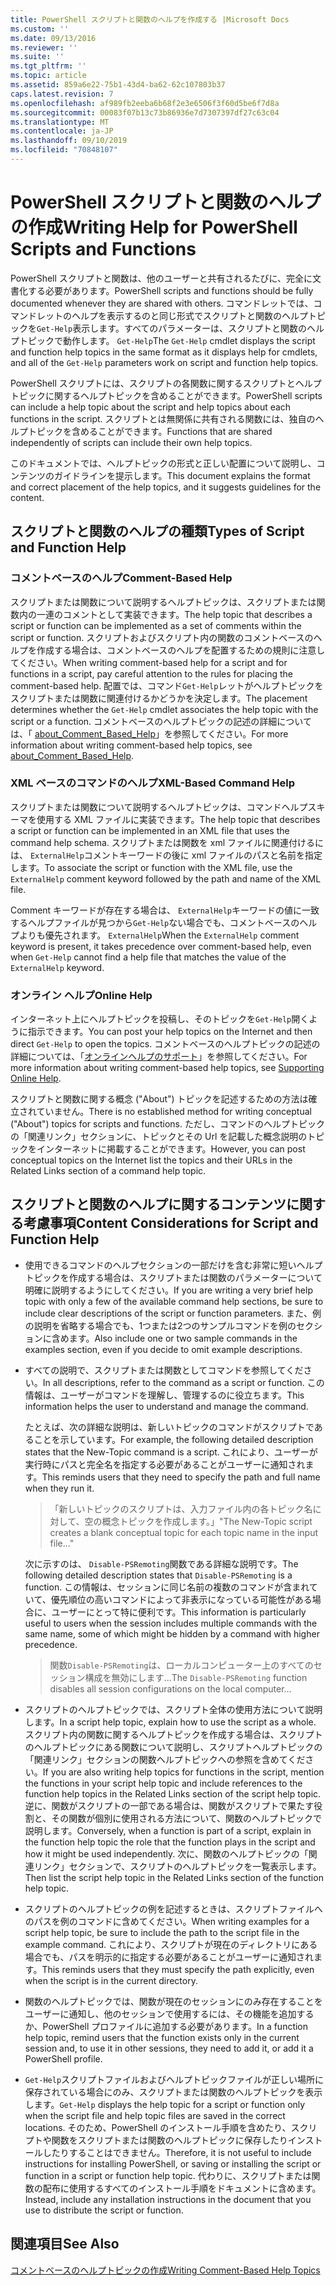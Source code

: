 ```yaml
---
title: PowerShell スクリプトと関数のヘルプを作成する |Microsoft Docs
ms.custom: ''
ms.date: 09/13/2016
ms.reviewer: ''
ms.suite: ''
ms.tgt_pltfrm: ''
ms.topic: article
ms.assetid: 859a6e22-75b1-43d4-ba62-62c107803b37
caps.latest.revision: 7
ms.openlocfilehash: af989fb2eeba6b68f2e3e6506f3f60d5be6f7d8a
ms.sourcegitcommit: 00083f07b13c73b86936e7d7307397df27c63c04
ms.translationtype: MT
ms.contentlocale: ja-JP
ms.lasthandoff: 09/10/2019
ms.locfileid: "70848107"
---
```

# <a name="writing-help-for-powershell-scripts-and-functions"></a><span data-ttu-id="30edd-102">PowerShell スクリプトと関数のヘルプの作成</span><span class="sxs-lookup"><span data-stu-id="30edd-102">Writing Help for PowerShell Scripts and Functions</span></span>

<span data-ttu-id="30edd-103">PowerShell スクリプトと関数は、他のユーザーと共有されるたびに、完全に文書化する必要があります。</span><span class="sxs-lookup"><span data-stu-id="30edd-103">PowerShell scripts and functions should be fully documented whenever they are shared with others.</span></span>
<span data-ttu-id="30edd-104">コマンドレットでは、コマンドレットのヘルプを表示するのと同じ形式でスクリプトと関数のヘルプトピックを`Get-Help`表示します。すべてのパラメーターは、スクリプトと関数のヘルプトピックで動作します。 `Get-Help`</span><span class="sxs-lookup"><span data-stu-id="30edd-104">The `Get-Help` cmdlet displays the script and function help topics in the same format as it displays help for cmdlets, and all of the `Get-Help` parameters work on script and function help topics.</span></span>

<span data-ttu-id="30edd-105">PowerShell スクリプトには、スクリプトの各関数に関するスクリプトとヘルプトピックに関するヘルプトピックを含めることができます。</span><span class="sxs-lookup"><span data-stu-id="30edd-105">PowerShell scripts can include a help topic about the script and help topics about each functions in the script.</span></span>
<span data-ttu-id="30edd-106">スクリプトとは無関係に共有される関数には、独自のヘルプトピックを含めることができます。</span><span class="sxs-lookup"><span data-stu-id="30edd-106">Functions that are shared independently of scripts can include their own help topics.</span></span>

<span data-ttu-id="30edd-107">このドキュメントでは、ヘルプトピックの形式と正しい配置について説明し、コンテンツのガイドラインを提示します。</span><span class="sxs-lookup"><span data-stu-id="30edd-107">This document explains the format and correct placement of the help topics, and it suggests guidelines for the content.</span></span>

## <a name="types-of-script-and-function-help"></a><span data-ttu-id="30edd-108">スクリプトと関数のヘルプの種類</span><span class="sxs-lookup"><span data-stu-id="30edd-108">Types of Script and Function Help</span></span>

### <a name="comment-based-help"></a><span data-ttu-id="30edd-109">コメントベースのヘルプ</span><span class="sxs-lookup"><span data-stu-id="30edd-109">Comment-Based Help</span></span>
<span data-ttu-id="30edd-110">スクリプトまたは関数について説明するヘルプトピックは、スクリプトまたは関数内の一連のコメントとして実装できます。</span><span class="sxs-lookup"><span data-stu-id="30edd-110">The help topic that describes a script or function can be implemented as a set of comments within the script or function.</span></span>
<span data-ttu-id="30edd-111">スクリプトおよびスクリプト内の関数のコメントベースのヘルプを作成する場合は、コメントベースのヘルプを配置するための規則に注意してください。</span><span class="sxs-lookup"><span data-stu-id="30edd-111">When writing comment-based help for a script and for functions in a script, pay careful attention to the rules for placing the comment-based help.</span></span>
<span data-ttu-id="30edd-112">配置では、コマンド`Get-Help`レットがヘルプトピックをスクリプトまたは関数に関連付けるかどうかを決定します。</span><span class="sxs-lookup"><span data-stu-id="30edd-112">The placement determines whether the `Get-Help` cmdlet associates the help topic with the script or a function.</span></span>
<span data-ttu-id="30edd-113">コメントベースのヘルプトピックの記述の詳細については、「 [about_Comment_Based_Help](/powershell/module/microsoft.powershell.core/about/about_comment_based_help)」を参照してください。</span><span class="sxs-lookup"><span data-stu-id="30edd-113">For more information about writing comment-based help topics, see [about_Comment_Based_Help](/powershell/module/microsoft.powershell.core/about/about_comment_based_help).</span></span>

### <a name="xml-based-command-help"></a><span data-ttu-id="30edd-114">XML ベースのコマンドのヘルプ</span><span class="sxs-lookup"><span data-stu-id="30edd-114">XML-Based Command Help</span></span>
<span data-ttu-id="30edd-115">スクリプトまたは関数について説明するヘルプトピックは、コマンドヘルプスキーマを使用する XML ファイルに実装できます。</span><span class="sxs-lookup"><span data-stu-id="30edd-115">The help topic that describes a script or function can be implemented in an XML file that uses the command help schema.</span></span>
<span data-ttu-id="30edd-116">スクリプトまたは関数を xml ファイルに関連付けるには、 `ExternalHelp`コメントキーワードの後に xml ファイルのパスと名前を指定します。</span><span class="sxs-lookup"><span data-stu-id="30edd-116">To associate the script or function with the XML file, use the `ExternalHelp` comment keyword followed by the path and name of the XML file.</span></span>

<span data-ttu-id="30edd-117">Comment キーワードが存在する場合は、 `ExternalHelp`キーワードの値に一致するヘルプファイルが見つから`Get-Help`ない場合でも、コメントベースのヘルプよりも優先されます。 `ExternalHelp`</span><span class="sxs-lookup"><span data-stu-id="30edd-117">When the `ExternalHelp` comment keyword is present, it takes precedence over comment-based help, even when `Get-Help` cannot find a help file that matches the value of the `ExternalHelp` keyword.</span></span>

### <a name="online-help"></a><span data-ttu-id="30edd-118">オンライン ヘルプ</span><span class="sxs-lookup"><span data-stu-id="30edd-118">Online Help</span></span>
<span data-ttu-id="30edd-119">インターネット上にヘルプトピックを投稿し、そのトピックを`Get-Help`開くように指示できます。</span><span class="sxs-lookup"><span data-stu-id="30edd-119">You can post your help topics on the Internet and then direct `Get-Help` to open the topics.</span></span>
<span data-ttu-id="30edd-120">コメントベースのヘルプトピックの記述の詳細については、「[オンラインヘルプのサポート](../module/supporting-online-help.md)」を参照してください。</span><span class="sxs-lookup"><span data-stu-id="30edd-120">For more information about writing comment-based help topics, see [Supporting Online Help](../module/supporting-online-help.md).</span></span>

<span data-ttu-id="30edd-121">スクリプトと関数に関する概念 ("About") トピックを記述するための方法は確立されていません。</span><span class="sxs-lookup"><span data-stu-id="30edd-121">There is no established method for writing conceptual ("About") topics for scripts and functions.</span></span>
<span data-ttu-id="30edd-122">ただし、コマンドのヘルプトピックの「関連リンク」セクションに、トピックとその Url を記載した概念説明のトピックをインターネットに掲載することができます。</span><span class="sxs-lookup"><span data-stu-id="30edd-122">However, you can post conceptual topics on the Internet list the topics and their URLs in the Related Links section of a command help topic.</span></span>

## <a name="content-considerations-for-script-and-function-help"></a><span data-ttu-id="30edd-123">スクリプトと関数のヘルプに関するコンテンツに関する考慮事項</span><span class="sxs-lookup"><span data-stu-id="30edd-123">Content Considerations for Script and Function Help</span></span>

- <span data-ttu-id="30edd-124">使用できるコマンドのヘルプセクションの一部だけを含む非常に短いヘルプトピックを作成する場合は、スクリプトまたは関数のパラメーターについて明確に説明するようにしてください。</span><span class="sxs-lookup"><span data-stu-id="30edd-124">If you are writing a very brief help topic with only a few of the available command help sections, be sure to include clear descriptions of the script or function parameters.</span></span> <span data-ttu-id="30edd-125">また、例の説明を省略する場合でも、1つまたは2つのサンプルコマンドを例のセクションに含めます。</span><span class="sxs-lookup"><span data-stu-id="30edd-125">Also include one or two sample commands in the examples section, even if you decide to omit example descriptions.</span></span>

- <span data-ttu-id="30edd-126">すべての説明で、スクリプトまたは関数としてコマンドを参照してください。</span><span class="sxs-lookup"><span data-stu-id="30edd-126">In all descriptions, refer to the command as a script or function.</span></span> <span data-ttu-id="30edd-127">この情報は、ユーザーがコマンドを理解し、管理するのに役立ちます。</span><span class="sxs-lookup"><span data-stu-id="30edd-127">This information helps the user to understand and manage the command.</span></span>

  <span data-ttu-id="30edd-128">たとえば、次の詳細な説明は、新しいトピックのコマンドがスクリプトであることを示しています。</span><span class="sxs-lookup"><span data-stu-id="30edd-128">For example, the following detailed description states that the New-Topic command is a script.</span></span> <span data-ttu-id="30edd-129">これにより、ユーザーが実行時にパスと完全名を指定する必要があることがユーザーに通知されます。</span><span class="sxs-lookup"><span data-stu-id="30edd-129">This reminds users that they need to specify the path and full name when they run it.</span></span>

  > <span data-ttu-id="30edd-130">「新しいトピックのスクリプトは、入力ファイル内の各トピック名に対して、空の概念トピックを作成します。」</span><span class="sxs-lookup"><span data-stu-id="30edd-130">"The New-Topic script creates a blank conceptual topic for each topic name in the input file..."</span></span>

  <span data-ttu-id="30edd-131">次に示すのは、 `Disable-PSRemoting`関数である詳細な説明です。</span><span class="sxs-lookup"><span data-stu-id="30edd-131">The following detailed description states that `Disable-PSRemoting` is a function.</span></span> <span data-ttu-id="30edd-132">この情報は、セッションに同じ名前の複数のコマンドが含まれていて、優先順位の高いコマンドによって非表示になっている可能性がある場合に、ユーザーにとって特に便利です。</span><span class="sxs-lookup"><span data-stu-id="30edd-132">This information is particularly useful to users when the session includes multiple commands with the same name, some of which might be hidden by a command with higher precedence.</span></span>

  > <span data-ttu-id="30edd-133">関数`Disable-PSRemoting`は、ローカルコンピューター上のすべてのセッション構成を無効にします...</span><span class="sxs-lookup"><span data-stu-id="30edd-133">The `Disable-PSRemoting` function disables all session configurations on the local computer...</span></span>

- <span data-ttu-id="30edd-134">スクリプトのヘルプトピックでは、スクリプト全体の使用方法について説明します。</span><span class="sxs-lookup"><span data-stu-id="30edd-134">In a script help topic, explain how to use the script as a whole.</span></span> <span data-ttu-id="30edd-135">スクリプト内の関数に関するヘルプトピックを作成する場合は、スクリプトのヘルプトピックにある関数について説明し、スクリプトヘルプトピックの「関連リンク」セクションの関数ヘルプトピックへの参照を含めてください。</span><span class="sxs-lookup"><span data-stu-id="30edd-135">If you are also writing help topics for functions in the script, mention the functions in your script help topic and include references to the function help topics in the Related Links section of the script help topic.</span></span> <span data-ttu-id="30edd-136">逆に、関数がスクリプトの一部である場合は、関数がスクリプトで果たす役割と、その関数が個別に使用される方法について、関数のヘルプトピックで説明します。</span><span class="sxs-lookup"><span data-stu-id="30edd-136">Conversely, when a function is part of a script, explain in the function help topic the role that the function plays in the script and how it might be used independently.</span></span> <span data-ttu-id="30edd-137">次に、関数のヘルプトピックの「関連リンク」セクションで、スクリプトのヘルプトピックを一覧表示します。</span><span class="sxs-lookup"><span data-stu-id="30edd-137">Then list the script help topic in the Related Links section of the function help topic.</span></span>

- <span data-ttu-id="30edd-138">スクリプトのヘルプトピックの例を記述するときは、スクリプトファイルへのパスを例のコマンドに含めてください。</span><span class="sxs-lookup"><span data-stu-id="30edd-138">When writing examples for a script help topic, be sure to include the path to the script file in the example command.</span></span> <span data-ttu-id="30edd-139">これにより、スクリプトが現在のディレクトリにある場合でも、パスを明示的に指定する必要があることがユーザーに通知されます。</span><span class="sxs-lookup"><span data-stu-id="30edd-139">This reminds users that they must specify the path explicitly, even when the script is in the current directory.</span></span>

- <span data-ttu-id="30edd-140">関数のヘルプトピックでは、関数が現在のセッションにのみ存在することをユーザーに通知し、他のセッションで使用するには、その機能を追加するか、PowerShell プロファイルに追加する必要があります。</span><span class="sxs-lookup"><span data-stu-id="30edd-140">In a function help topic, remind users that the function exists only in the current session and, to use it in other sessions, they need to add it, or add it a PowerShell profile.</span></span>

- <span data-ttu-id="30edd-141">`Get-Help`スクリプトファイルおよびヘルプトピックファイルが正しい場所に保存されている場合にのみ、スクリプトまたは関数のヘルプトピックを表示します。</span><span class="sxs-lookup"><span data-stu-id="30edd-141">`Get-Help` displays the help topic for a script or function only when the script file and help topic files are saved in the correct locations.</span></span> <span data-ttu-id="30edd-142">そのため、PowerShell のインストール手順を含めたり、スクリプトや関数をスクリプトまたは関数のヘルプトピックに保存したりインストールしたりすることはできません。</span><span class="sxs-lookup"><span data-stu-id="30edd-142">Therefore, it is not useful to include instructions for installing PowerShell, or saving or installing the script or function in a script or function help topic.</span></span> <span data-ttu-id="30edd-143">代わりに、スクリプトまたは関数の配布に使用するすべてのインストール手順をドキュメントに含めます。</span><span class="sxs-lookup"><span data-stu-id="30edd-143">Instead, include any installation instructions in the document that you use to distribute the script or function.</span></span>

## <a name="see-also"></a><span data-ttu-id="30edd-144">関連項目</span><span class="sxs-lookup"><span data-stu-id="30edd-144">See Also</span></span>

[<span data-ttu-id="30edd-145">コメントベースのヘルプトピックの作成</span><span class="sxs-lookup"><span data-stu-id="30edd-145">Writing Comment-Based Help Topics</span></span>](./writing-comment-based-help-topics.md)
